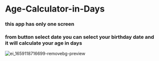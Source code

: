 # Age-Calculator-in-Days
### this app has only one screen 
### from button select date you can select your birthday date and it will calculate your age in days 
![ei_1659118716699-removebg-preview](https://user-images.githubusercontent.com/41519636/181822379-323920b9-60b3-4bf4-937e-51d7a9d89666.jpg)

